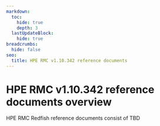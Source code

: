 ```yaml
---
markdown:
  toc:
    hide: true
    depth: 3
  lastUpdateBlock:
    hide: true
breadcrumbs:
  hide: false
seo:
  title: HPE RMC v1.10.342 reference documents
---
```


# HPE RMC v1.10.342 reference documents overview

HPE RMC Redfish reference documents consist of TBD
